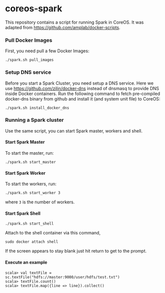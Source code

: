 coreos-spark
============

This repository contains a script for running Spark in CoreOS. It was adapted from https://github.com/amplab/docker-scripts.

### Pull Docker Images
First, you need pull a few Docker Images:
```
./spark.sh pull_images
```

### Setup DNS service
Before you start a Spark Cluster, you need setup a DNS service. Here we use https://github.com/zilin/docker-dns instead of dnsmasq to provide DNS inside Docker containers. Run the following command to fetch pre-compiled docker-dns binary from github and install it (and system unit file) to CoreOS:
```
./spark.sh install_docker_dns
```

### Running a Spark cluster
Use the same script, you can start Spark master, workers and shell.

#### Start Spark Master
To start the master, run:
```
./spark.sh start_master
```

#### Start Spark Worker
To start the workers, run:
```
./spark.sh start_worker 3
```
where `3` is the number of workers.

#### Start Spark Shell
```
./spark.sh start_shell
```
Attach to the shell container via this command,
```
sudo docker attach shell
```
If the screen appears to stay blank just hit return to get to the prompt.
#### Execute an example 
```
scala> val textFile = sc.textFile("hdfs://master:9000/user/hdfs/test.txt")
scala> textFile.count()
scala> textFile.map({line => line}).collect()
```
